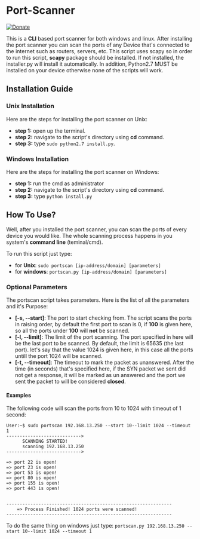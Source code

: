 # Port-Scanner
[![Donate](https://img.shields.io/badge/Donate-PayPal-green.svg)](https://paypal.me/organic5?locale.x=en_US)

This is a **CLI** based port scanner for both windows and linux. After installing the port scanner 
you can scan the ports of any Device that's connected to the internet such as routers, servers, etc. 
This script uses scapy so in order to run this script, **scapy** package should be installed. 
If not installed, the installer.py will install it automatically. In addition, Python2.7 MUST be
installed on your device otherwise none of the scripts will work.



## Installation Guide

### Unix Installation

Here are the steps for installing the port scanner on Unix:

 - **step 1:** open up the terminal.
 - **step 2:** navigate to the script's directory using **cd** command.
 - **step 3:** type `sudo python2.7 install.py`.
 
### Windows Installation

Here are the steps for installing the port scanner on Windows:

 - **step 1:** run the cmd as administrator
 - **step 2:** navigate to the script's directory using **cd** command.
 - **step 3:** type `python install.py`


## How To Use?

Well, after you installed the port scanner, you can scan the ports of every device you would like.
The whole scanning process happens in you system's **command line** (teminal/cmd). 

To run this script just type:
 - for **Unix**: `sudo portscan [ip-address/domain] [parameters]`
 - for **windows**: `portscan.py [ip-address/domain] [parameters]`
 
### Optional Parameters

The portscan script takes parameters. Here is the list of all the parameters and it's Purpose:
 - **[-s, --start]**: The port to start checking from. The script scans the ports in raising order, by default the first
port to scan is 0, if **100** is given here, so all the ports under **100** will **not** be scanned.
 - **[-l, --limit]**: The limit of the port scanning. The port specified in here will be the last port to be scanned.
By default, the limit is 65635 (the last port). let's say that the value 1024 is given here, in this case all the ports
untill the port 1024 will be scanned.
 - **[-t, --timeout]**: The timeout to mark the packet as unanswered. After the time (in seconds) that's
specified here, if the SYN packet we sent did not get a response, it will be marked as un answered and the port
we sent the packet to will be considered **closed**.

#### Examples
The following code will scan the ports from 10 to 1024 with timeout of 1 second:
```
User:~$ sudo portscan 192.168.13.250 --start 10--limit 1024 --timeout 1 
---------------------------->
      SCANNING STARTED!
      scanning 192.168.13.250
---------------------------->
    
=> port 22 is open!
=> port 23 is open!
=> port 53 is open!
=> port 80 is open!
=> port 155 is open!
=> port 443 is open!
            

--------------------------------------------------------------
    => Process Finished! 1024 ports were scanned!
--------------------------------------------------------------

```

To do the same thing on windows just type: `portscan.py 192.168.13.250 --start 10--limit 1024 --timeout 1`



